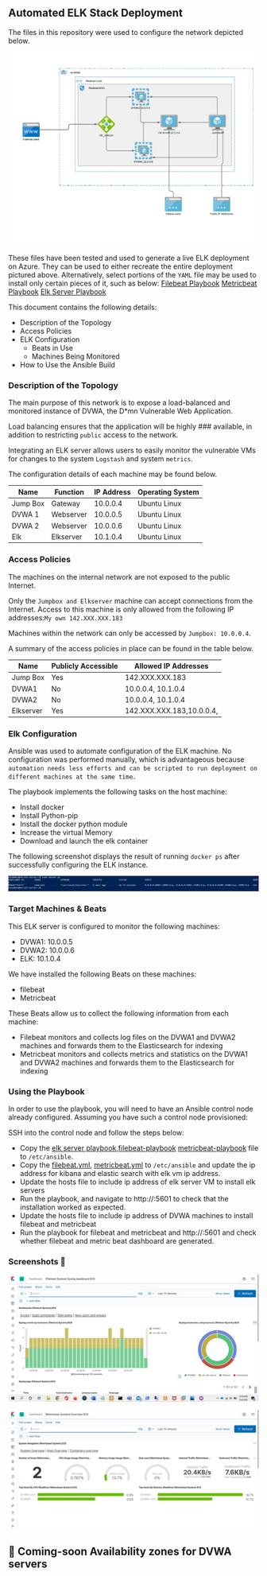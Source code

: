 ## Automated ELK Stack Deployment

The files in this repository were used to configure the network depicted below.

![Network Diagram](diagrams/Azure-Elk-Server-Implementation.png)

These files have been tested and used to generate a live ELK deployment on Azure. They can be used to either recreate the entire deployment pictured above. Alternatively, select portions of the `YAML` file may be used to install only certain pieces of it, such as below:
[Filebeat Playbook](/ansibleplaybooks/filebeat-playbook.yml)
[Metricbeat Playbook](/ansibleplaybooks/metricbeatbeat-playbook.yml)
[Elk Server Playbook](/ansibleplaybooks/elk-server-playbook.yml)

This document contains the following details:
- Description of the Topology
- Access Policies
- ELK Configuration
  - Beats in Use
  - Machines Being Monitored
- How to Use the Ansible Build


### Description of the Topology

The main purpose of this network is to expose a load-balanced and monitored instance of DVWA, the D*mn Vulnerable Web Application.

Load balancing ensures that the application will be highly ### available, in addition to restricting `public` access to the network.

Integrating an ELK server allows users to easily monitor the vulnerable VMs for changes to the system `Logstash`  and system `metrics`.

The configuration details of each machine may be found below.


| Name     | Function | IP Address | Operating System |
|----------|----------|------------|------------------|
| Jump Box | Gateway   | 10.0.0.4  | Ubuntu Linux     |
| DVWA 1   | Webserver | 10.0.0.5  | Ubuntu Linux     |
| DVWA 2   | Webserver | 10.0.0.6  | Ubuntu Linux     |
| Elk      | Elkserver | 10.1.0.4  | Ubuntu Linux     |

### Access Policies

The machines on the internal network are not exposed to the public Internet.

Only the `Jumpbox and Elkserver` machine can accept connections from the Internet. Access to this machine is only allowed from the following IP addresses:`My own 142.XXX.XXX.183`

Machines within the network can only be accessed by `Jumpbox: 10.0.0.4`.

A summary of the access policies in place can be found in the table below.

| Name      | Publicly Accessible | Allowed IP Addresses     |
|-----------|---------------------|--------------------------|
| Jump Box  | Yes                | 142.XXX.XXX.183           |
| DVWA1     | No                 | 10.0.0.4, 10.1.0.4        |
| DVWA2     | No                 | 10.0.0.4, 10.1.0.4        |
| Elkserver | Yes                | 142.XXX.XXX.183,10.0.0.4, |

### Elk Configuration

Ansible was used to automate configuration of the ELK machine. No configuration was performed manually, which is advantageous because `automation needs less efforts and can be scripted to run deployment on different machines at the same time.`

The playbook implements the following tasks on the host machine:
- Install docker
- Install Python-pip
- Install the docker python module
- Increase the virtual Memory
- Download and launch the elk container

The following screenshot displays the result of running `docker ps` after successfully configuring the ELK instance.

![TODO: Update the path with the name of your screenshot of docker ps output](Images/docker_ps_output.png)

### Target Machines & Beats
This ELK server is configured to monitor the following machines:
- DVWA1: 10.0.0.5
- DVWA2: 10.0.0.6
- ELK: 10.1.0.4

We have installed the following Beats on these machines:
- filebeat
- Metricbeat

These Beats allow us to collect the following information from each machine:
- Filebeat monitors and collects log files on the DVWA1 and DVWA2 machines and forwards them to the Elasticsearch for indexing
- Metricbeat monitors and collects metrics and statistics on the DVWA1 and DVWA2 machines and forwards them to the Elasticsearch for indexing


### Using the Playbook
In order to use the playbook, you will need to have an Ansible control node already configured. Assuming you have such a control node provisioned:

SSH into the control node and follow the steps below:
- Copy the [elk server playbook](/ansibleplaybooks/elk-server-playbook.yml),[filebeat-playbook](/ansibleplaybooks/filebeat-playbook.yml) [metricbeat-playbook](/ansibleplaybooks/metricbeat-playbook.yml)  file to `/etc/ansible`.
- Copy the [filebeat.yml](/ansibleplaybooks/filebeat.yml), [metricbeat.yml](/ansibleplaybooks/metricbeat.yml) to `/etc/ansible` and update the ip address for kibana and elastic search with elk vm ip address.
- Update the hosts file to include ip address of elk server VM to install elk servers
- Run the playbook, and navigate to http://<elk server public ip>:5601 to check that the installation worked as expected.
- Update the hosts file to include ip address of DVWA machines to install filebeat and metricbeat
- Run the playbook for filebeat and metricbeat and http://<elk server public ip>:5601 and check whether filebeat and metric beat dashboard are generated.

### Screenshots :tada:

![Filebeat Kibana](/images/filebeat-dashboard.png)

![Metricbeat Kibana](/images/metricbeat-dashboard.png)

## :loudspeaker: Coming-soon Availability zones for DVWA servers
